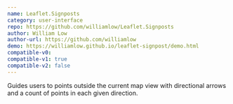 ```yaml
---
name: Leaflet.Signposts
category: user-interface
repo: https://github.com/williamlow/Leaflet.Signposts
author: William Low
author-url: https://github.com/williamlow
demo: https://williamlow.github.io/leaflet-signpost/demo.html
compatible-v0:
compatible-v1: true
compatible-v2: false
---
```


Guides users to points outside the current map view with directional arrows and a count of points in each given direction.
